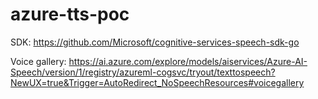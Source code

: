 # azure-tts-poc

SDK: https://github.com/Microsoft/cognitive-services-speech-sdk-go

Voice gallery: https://ai.azure.com/explore/models/aiservices/Azure-AI-Speech/version/1/registry/azureml-cogsvc/tryout/texttospeech?NewUX=true&Trigger=AutoRedirect_NoSpeechResources#voicegallery